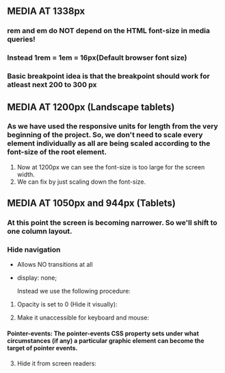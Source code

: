 ## MEDIA AT 1338px

### rem and em do NOT depend on the HTML font-size in media queries!

### Instead 1rem = 1em = 16px(Default browser font size)

### Basic breakpoint idea is that the breakpoint should work for atleast next 200 to 300 px

## MEDIA AT 1200px (Landscape tablets)

### As we have used the responsive units for length from the very beginning of the project. So, we don't need to scale every element individually as all are being scaled according to the font-size of the root element.

1.  Now at 1200px we can see the font-size is too large for the screen width.
2.  We can fix by just scaling down the font-size.

## MEDIA AT 1050px and 944px (Tablets)

### At this point the screen is becoming narrower. So we'll shift to one column layout.

### Hide navigation

- Allows NO transitions at all
- display: none;

  Instead we use the following procedure:

1.  Opacity is set to 0 (Hide it visually):

2.  Make it unaccessible for keyboard and mouse:

#### Pointer-events: The pointer-events CSS property sets under what circumstances (if any) a particular graphic element can become the target of pointer events.

3.  Hide it from screen readers:
